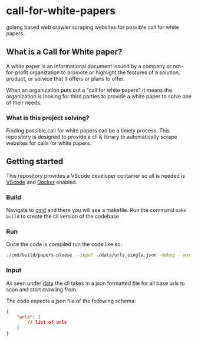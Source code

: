 # call-for-white-papers
golang based web crawler scraping websites for possible call for white papers.

## What is a Call for White paper?

A white paper is an informational document issued by a company or not-for-profit organization 
to promote or highlight the features of a solution, product, or service that it offers or plans to offer.

When an organization puts out a "call for white papers" it means the organization is looking for third 
parties to provide a white paper to solve one of their needs.

### What is this project solving?

Finding possible call for white papers can be a timely process. This repository is designed to provide 
a cli & library to automatically scrape websites for calls for white papers.

## Getting started
 
 This repository provides a VScode developer container so all is needed is [VScode](https://code.visualstudio.com/) and [Docker](https://www.docker.com/) enabled.

### Build

Navigate to [cmd](/cmd/) and there you will see a makefile. 
Run the command `make build` to create the cli version of the codebase

### Run

Once the code is compiled run the code like so:

``` bash
./cmd/build/papers-please --input ./data/urls_single.json -debug --max-depth 7 --concurrent 2
```

### Input

As seen under [data](/data/) the cli takes in a json formatted file for all base urls to scan and start crawling from.

The code expects a json file of the following schema:

``` json
{
    "urls": [      
        // list of urls
    ]
}
```
